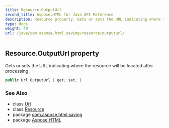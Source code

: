 ```yaml
---
title: Resource.OutputUrl
second_title: Aspose.HTML for Java API Reference
description: Resource property. Gets or sets the URL indicating where the resource will be located after processing
type: docs
weight: 40
url: /java/com.aspose.html.saving/resource/outputurl/
---
```

## Resource.OutputUrl property

Gets or sets the URL indicating where the resource will be located after processing.

```java
public Url OutputUrl { get; set; }
```

### See Also

* class [Url](../../../com.aspose.html/url/)
* class [Resource](../)
* package [com.aspose.html.saving](../../../com.aspose.html.saving/)
* package [Aspose.HTML](../../../)
